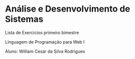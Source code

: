 # Análise e Desenvolvimento de Sistemas
Lista de Exercicios primeiro bimestre

Linguagem de Programação para Web I

Aluno: William Cesar da Silva Rodrigues
